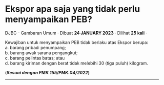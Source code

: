 Ekspor apa saja yang tidak perlu menyampaikan PEB?
==================================================

DJBC - Gambaran Umum · Dibuat **24 JANUARY 2023** · Dilihat **25 kali** ·

Kewajiban untuk menyampaikan PEB tidak berlaku atas Ekspor berupa:  
a. barang pribadi penumpang;  
b. barang awak sarana pengangkut;  
c. barang pelintas batas; atau  
d. barang kiriman dengan berat tidak melebihi 30 (tiga puluh) kilogram.

(**_Sesuai dengan PMK 155/PMK.04/2022_**)  

  
  
  

* * *